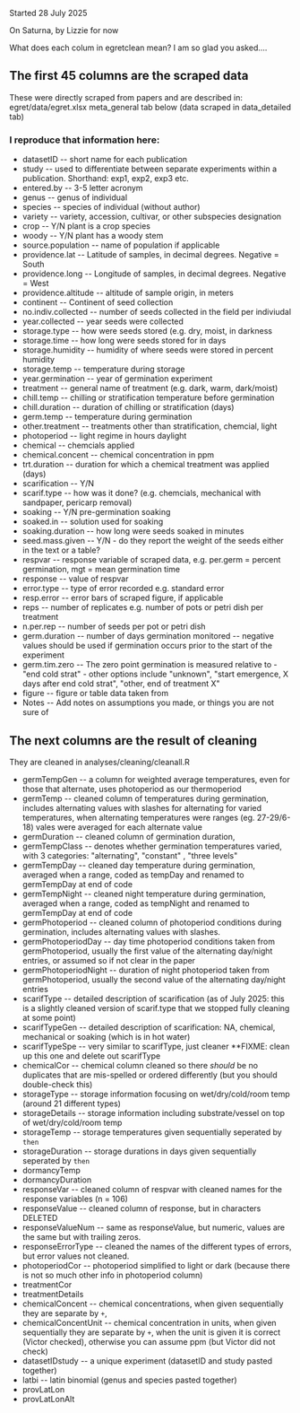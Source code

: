 Started 28 July 2025

On Saturna, by Lizzie for now 

What does each colum in egretclean mean? I am so glad you asked....

## The first 45 columns are the scraped data 

These were directly scraped from papers and are described in:
egret/data/egret.xlsx meta_general tab below (data scraped in data_detailed tab)

### I reproduce that information here: 

* datasetID -- short name for each publication
* study	-- used to differentiate between separate experiments within a publication. Shorthand: exp1, exp2, exp3 etc.
* entered.by -- 3-5 letter acronym 
* genus -- genus of individual
* species -- species of individual (without author)
* variety -- variety, accession, cultivar, or other subspecies designation
* crop -- Y/N plant is a crop species
* woody -- Y/N plant has a woody stem
* source.population -- name of population if applicable
* providence.lat -- Latitude of samples, in decimal degrees. Negative = South
* providence.long -- Longitude of samples, in decimal degrees. Negative = West
* providence.altitude -- altitude of sample origin, in meters
* continent -- Continent of seed collection
* no.indiv.collected -- number of seeds collected in the field per indiviudal
* year.collected -- year seeds were collected
* storage.type -- how were seeds stored (e.g. dry, moist, in darkness
* storage.time -- how long were seeds stored for in days
* storage.humidity -- humidity of where seeds were stored in percent humidity
* storage.temp -- temperature during storage
* year.germination -- year of germination experiment
* treatment -- general name of treatment (e.g. dark, warm, dark/moist)
* chill.temp -- chilling or stratification temperature before germination
* chill.duration -- duration of chilling or stratification (days)
* germ.temp -- temperature during germination
* other.treatment -- treatments other than stratification, chemcial, light
* photoperiod -- light regime in hours daylight 
* chemical -- chemcials applied
* chemical.concent -- chemical concentration in ppm
* trt.duration -- duration for which a chemical treatment was applied (days)
* scarification -- Y/N 
* scarif.type -- how was it done? (e.g. chemcials, mechanical with sandpaper, pericarp removal)
* soaking -- Y/N pre-germination soaking
* soaked.in -- solution used for soaking
* soaking.duration -- how long were seeds soaked in minutes
* seed.mass.given -- Y/N - do they report the weight of the seeds either in the text or a table?
* respvar -- response variable of scraped data, e.g. per.germ = percent germination, mgt = mean germination time
* response -- value of respvar 
* error.type -- type of error recorded e.g. standard error
* resp.error -- error bars of scraped figure, if applicable
* reps -- number of replicates e.g. number of pots or petri dish per treatment
* n.per.rep -- number of seeds per pot or petri dish
* germ.duration -- number of days germination monitored -- negative values should be used if germination occurs prior to the start of the experiment 
* germ.tim.zero -- The zero point germination is measured relative to - "end cold strat" - other options include "unknown", "start emergence, X days after end cold strat", "other, end of treatment X"
* figure -- figure or table data taken from
* Notes -- Add notes on assumptions you made, or things you are not sure of

## The next columns are the result of cleaning

They are cleaned in analyses/cleaning/cleanall.R 

* germTempGen -- a column for weighted average temperatures, even for those that alternate, uses photoperiod as our thermoperiod
* germTemp  -- cleaned column of temperatures during germination, includes alternating values with slashes for alternating for varied temperatures, when alternating temperatures were ranges (eg. 27-29/6-18) vales were averaged for each alternate value
* germDuration -- cleaned column of germination duration, 
* germTempClass -- denotes whether germination temperatures varied, with 3 categories: "alternating", "constant" , "three levels"
* germTempDay -- cleaned day temperature during germination, averaged when a range, coded as tempDay and renamed to germTempDay at end of code
* germTempNight -- cleaned night temperature during germination, averaged when a range, coded as tempNight and renamed to germTempDay at end of code
* germPhotoperiod -- cleaned column of photoperiod conditions during germination, includes alternating values with slashes.
* germPhotoperiodDay -- day time photoperiod conditions taken from germPhotoperiod, usually the first value of the alternating day/night entries, or assumed so if not clear in the paper
* germPhotoperiodNight -- duration of night photoperiod taken from germPhotoperiod, usually the second value of the alternating day/night entries
* scarifType -- detailed description of scarification (as of July 2025: this is a slightly cleaned version of scarif.type that we stopped fully cleaning at some point)
* scarifTypeGen -- detailed description of scarification: NA, chemical, mechanical or soaking (which is in hot water)
* scarifTypeSpe -- very similar to scarifType, just cleaner **FIXME: clean up this one and delete out scarifType
* chemicalCor -- chemical column cleaned so there *should* be no duplicates that are mis-spelled or ordered differently (but you should double-check this)
* storageType -- storage information focusing on wet/dry/cold/room temp (around 21 different types)
* storageDetails -- storage information including substrate/vessel on top of wet/dry/cold/room temp 
* storageTemp -- storage temperatures given sequentially seperated by `then`
* storageDuration -- storage durations in days given sequentially seperated by `then`
* dormancyTemp
* dormancyDuration
* responseVar -- cleaned column of respvar with cleaned names for the response variables (n = 106)
* responseValue -- cleaned column of response, but in characters DELETED
* responseValueNum -- same as responseValue, but numeric, values are the same but with trailing zeros. 
* responseErrorType -- cleaned the names of the different types of errors, but error values not cleaned.
* photoperiodCor -- photoperiod simplified to light or dark (because there is not so much other info in photoperiod column)
* treatmentCor     
* treatmentDetails
* chemicalConcent -- chemical concentrations, when given sequentially they are separate by `+`, 
* chemicalConcentUnit -- chemical concentration in units, when given sequentially they are separate by `+`, when the unit is given it is correct (Victor checked), otherwise you can assume ppm (but Victor did not check)
* datasetIDstudy -- a unique experiment (datasetID and study pasted together)
* latbi	-- latin binomial (genus and species pasted together)
* provLatLon
* provLatLonAlt


